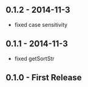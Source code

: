 ## 0.1.2 - 2014-11-3

- fixed case sensitivity

## 0.1.1 - 2014-11-3

- fixed getSortStr

## 0.1.0 - First Release
